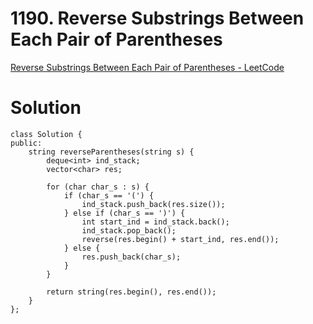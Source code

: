 # 1190. Reverse Substrings Between Each Pair of Parentheses

[Reverse Substrings Between Each Pair of Parentheses - LeetCode](https://leetcode.com/problems/reverse-substrings-between-each-pair-of-parentheses/?envType=daily-question&envId=2024-07-11)

# Solution
```
class Solution {
public:
    string reverseParentheses(string s) {
        deque<int> ind_stack;
        vector<char> res;

        for (char char_s : s) {
            if (char_s == '(') {
                ind_stack.push_back(res.size());
            } else if (char_s == ')') {
                int start_ind = ind_stack.back();
                ind_stack.pop_back();
                reverse(res.begin() + start_ind, res.end());
            } else {
                res.push_back(char_s);
            }
        }

        return string(res.begin(), res.end());
    }
};
```